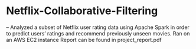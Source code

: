 # Netflix-Collaborative-Filtering
– Analyzed a subset of Netflix user rating data using Apache Spark in order to predict users’ ratings and recommend previously unseen movies. Ran on an AWS EC2 instance
Report can be found in project_report.pdf
